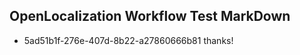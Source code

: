 ## OpenLocalization Workflow Test MarkDown
* 5ad51b1f-276e-407d-8b22-a27860666b81 thanks!

<!--HONumber=Jul16_HO2-->


